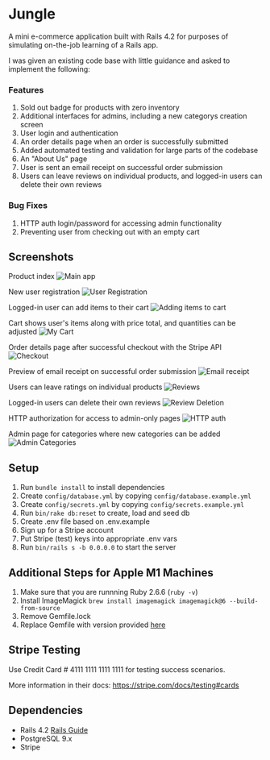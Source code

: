 # Jungle

A mini e-commerce application built with Rails 4.2 for purposes of simulating on-the-job learning of a Rails app.

I was given an existing code base with little guidance and asked to implement the following:

### Features

1. Sold out badge for products with zero inventory
2. Additional interfaces for admins, including a new categorys creation screen
3. User login and authentication
4. An order details page when an order is successfully submitted
5. Added automated testing and validation for large parts of the codebase
6. An "About Us" page
7. User is sent an email receipt on successful order submission
8. Users can leave reviews on individual products, and logged-in users can delete their own reviews

### Bug Fixes

1. HTTP auth login/password for accessing admin functionality
2. Preventing user from checking out with an empty cart

## Screenshots

Product index
![Main app](https://github.com/leepavelich/jungle/blob/master/docs/main-app.png?raw=true)

New user registration
![User Registration](https://github.com/leepavelich/jungle/blob/master/docs/user-signup.png?raw=true)

Logged-in user can add items to their cart
![Adding items to cart](https://github.com/leepavelich/jungle/blob/master/docs/adding-to-cart.png?raw=true)

Cart shows user's items along with price total, and quantities can be adjusted
![My Cart](https://github.com/leepavelich/jungle/blob/master/docs/my-cart.png?raw=true)

Order details page after successful checkout with the Stripe API
![Checkout](https://github.com/leepavelich/jungle/blob/master/docs/order-details.png?raw=true)

Preview of email receipt on successful order submission
![Email receipt](https://github.com/leepavelich/jungle/blob/master/docs/email-receipt.png?raw=true)

Users can leave ratings on individual products
![Reviews](https://github.com/leepavelich/jungle/blob/master/docs/reviews.png?raw=true)

Logged-in users can delete their own reviews
![Review Deletion](https://github.com/leepavelich/jungle/blob/master/docs/reviews-2.png?raw=true)

HTTP authorization for access to admin-only pages
![HTTP auth](https://github.com/leepavelich/jungle/blob/master/docs/http-auth.png?raw=true)

Admin page for categories where new categories can be added
![Admin Categories](https://github.com/leepavelich/jungle/blob/master/docs/admin-categories.png?raw=true)

## Setup

1. Run `bundle install` to install dependencies
2. Create `config/database.yml` by copying `config/database.example.yml`
3. Create `config/secrets.yml` by copying `config/secrets.example.yml`
4. Run `bin/rake db:reset` to create, load and seed db
5. Create .env file based on .env.example
6. Sign up for a Stripe account
7. Put Stripe (test) keys into appropriate .env vars
8. Run `bin/rails s -b 0.0.0.0` to start the server

## Additional Steps for Apple M1 Machines

1. Make sure that you are runnning Ruby 2.6.6 (`ruby -v`)
1. Install ImageMagick `brew install imagemagick imagemagick@6 --build-from-source`
1. Remove Gemfile.lock
1. Replace Gemfile with version provided [here](https://gist.githubusercontent.com/FrancisBourgouin/831795ae12c4704687a0c2496d91a727/raw/ce8e2104f725f43e56650d404169c7b11c33a5c5/Gemfile)

## Stripe Testing

Use Credit Card # 4111 1111 1111 1111 for testing success scenarios.

More information in their docs: <https://stripe.com/docs/testing#cards>

## Dependencies

- Rails 4.2 [Rails Guide](http://guides.rubyonrails.org/v4.2/)
- PostgreSQL 9.x
- Stripe
